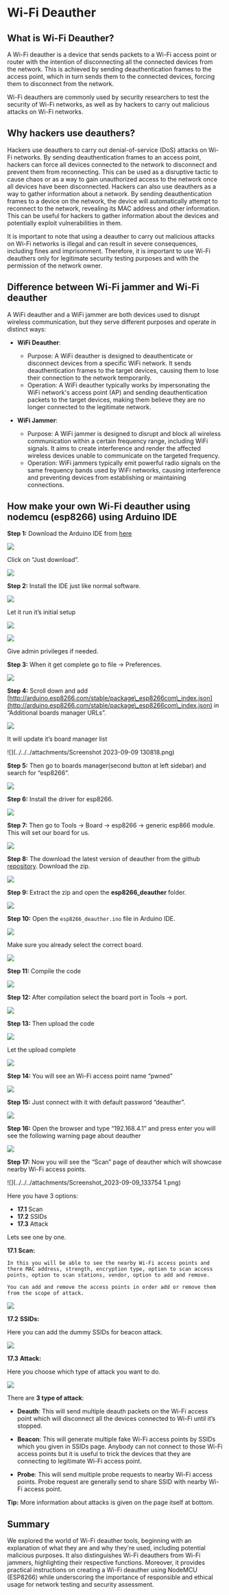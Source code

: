# **Wi-Fi Deauther**

## **What is Wi-Fi Deauther?**

A Wi-Fi deauther is a device that sends packets to a Wi-Fi access point or router with the intention of disconnecting all the connected devices from the network. This is achieved by sending deauthentication frames to the access point, which in turn sends them to the connected devices, forcing them to disconnect from the network.

Wi-Fi deauthers are commonly used by security researchers to test the security of Wi-Fi networks, as well as by hackers to carry out malicious attacks on Wi-Fi networks.

## **Why hackers use deauthers?**

Hackers use deauthers to carry out denial-of-service (DoS) attacks on Wi-Fi networks. By sending deauthentication frames to an access point, hackers can force all devices connected to the network to disconnect and prevent them from reconnecting. This can be used as a disruptive tactic to cause chaos or as a way to gain unauthorized access to the network once all devices have been disconnected. Hackers can also use deauthers as a way to gather information about a network. By sending deauthentication frames to a device on the network, the device will automatically attempt to reconnect to the network, revealing its MAC address and other information. This can be useful for hackers to gather information about the devices and potentially exploit vulnerabilities in them.

It is important to note that using a deauther to carry out malicious attacks on Wi-Fi networks is illegal and can result in severe consequences, including fines and imprisonment. Therefore, it is important to use Wi-Fi deauthers only for legitimate security testing purposes and with the permission of the network owner.

## **Difference between Wi-Fi jammer and Wi-Fi deauther**

A WiFi deauther and a WiFi jammer are both devices used to disrupt wireless communication, but they serve different purposes and operate in distinct ways:

- **WiFi Deauther**:
    - Purpose: A WiFi deauther is designed to deauthenticate or disconnect devices from a specific WiFi network. It sends deauthentication frames to the target devices, causing them to lose their connection to the network temporarily.
    - Operation: A WiFi deauther typically works by impersonating the WiFi network's access point (AP) and sending deauthentication packets to the target devices, making them believe they are no longer connected to the legitimate network.

- **WiFi Jammer**:
    - Purpose: A WiFi jammer is designed to disrupt and block all wireless communication within a certain frequency range, including WiFi signals. It aims to create interference and render the affected wireless devices unable to communicate on the targeted frequency.
    - Operation: WiFi jammers typically emit powerful radio signals on the same frequency bands used by WiFi networks, causing interference and preventing devices from establishing or maintaining connections.

## **How make your own Wi-Fi deauther using nodemcu (esp8266) using Arduino IDE**

**Step 1:** Download the Arduino IDE from [here](https://www.arduino.cc/en/software)

![](../../../attachments/Screenshot_2023-09-09_120758.png)

Click on “Just download”.

![](../../../attachments/Screenshot_2023-09-09_120812.png)
<!-- continue numbering -->
**Step 2:** Install the IDE just like normal software.

![](../../../attachments/Screenshot_2023-09-09_121009.png)

Let it run it’s initial setup

![](../../../attachments/Screenshot_2023-09-09_121044.png)

![](../../../attachments/Screenshot_2023-09-09_121100.png)

Give admin privileges if needed.
<!-- continue numbering -->
**Step 3:** When it get complete go to file → Preferences.

![](../../../attachments/Screenshot_2023-09-09_121537.png)
<!-- continue numbering -->
**Step 4:** Scroll down and add [http://arduino.esp8266.com/stable/package\_esp8266com\_index.json](http://arduino.esp8266.com/stable/package\_esp8266com\_index.json) in “Additional boards manager URLs”.

![](../../../attachments/Screenshot_2023-09-09_130813.png)

It will update it’s board manager list

![](../../../attachments/Screenshot 2023-09-09 130818.png)
<!-- continue numbering -->
**Step 5:** Then go to boards manager(second button at left sidebar) and search for “esp8266”.

![](../../../attachments/Screenshot_2023-09-09_130848.png)
<!-- continue numbering -->
**Step 6:** Install the driver for esp8266.

![](../../../attachments/Screenshot_2023-09-09_130936.png)
<!-- continue numbering -->
**Step 7:** Then go to Tools → Board → esp8266 → generic esp866 module. This will set our board for us.

![](../../../attachments/Screenshot_2023-09-09_131002.png)
<!-- continue numbering -->
**Step 8:** The download the latest version of deauther from the github [repository](https://github.com/spacehuhntech/esp8266\_deauther). Download the zip.

![](../../../attachments/Screenshot_2023-09-09_131616.png)
<!-- continue numbering -->
**Step 9:** Extract the zip and open the **esp8266\_deauther** folder.

![](../../../attachments/Screenshot_2023-09-09_131659.png)
<!-- continue numbering -->
**Step 10:** Open the `esp8266_deauther.ino` file in Arduino IDE.

![](../../../attachments/Screenshot_2023-09-09_132128.png)

Make sure you already select the correct board.

![](../../../attachments/Screenshot_2023-09-09_131002.png)
<!-- continue numbering -->
**Step 11:** Compile the code

![](../../../attachments/Screenshot_2023-09-09_132209.png)
<!-- continue numbering -->
**Step 12:** After compilation select the board port in Tools → port.

![](../../../attachments/Screenshot_2023-09-09_132607.png)
<!-- continue numbering -->
**Step 13:** Then upload the code

![](../../../attachments/Screenshot_2023-09-09_132633.png)

Let the upload complete

![](../../../attachments/Screenshot_2023-09-09_133150.png)
<!-- continue numbering -->
**Step 14:** You will see an Wi-Fi access point name “pwned”

![](../../../attachments/Screenshot_2023-09-09_133224.png)
<!-- continue numbering -->
**Step 15:** Just connect with it with default password “deauther”.

![](../../../attachments/Screenshot_2023-09-09_133411.png)
<!-- continue numbering -->
**Step 16:** Open the browser and type “192.168.4.1” and press enter you will see the following warning page about deauther

![](../../../attachments/Screenshot_2023-09-09_133520.png)
<!-- continue numbering -->
**Step 17:** Now you will see the “Scan” page of deauther which will showcase nearby Wi-Fi access points.

![](../../../attachments/Screenshot_2023-09-09_133754 1.png)

Here you have 3 options:
<!-- continue numbering -->
- **17.1** Scan
- **17.2** SSIDs
- **17.3** Attack

Lets see one by one.
<!-- continue numbering -->
**17.1**  **Scan:**

    In this you will be able to see the nearby Wi-Fi access points and there MAC address, strength, encryption type, option to scan access points, option to scan stations, vendor, option to add and remove.

    You can add and remove the access points in order add or remove them from the scope of attack.

![](../../../attachments/Screenshot_2023-09-09_133754.png)
<!-- continue numbering -->
**17.2** **SSIDs:**

Here you can add the dummy SSIDs for beacon attack.

![](../../../attachments/Screenshot_2023-09-09_133821.png)
<!-- continue numbering -->
**17.3** **Attack:**

Here you choose which type of attack you want to do.

![](../../../attachments/Screenshot_2023-09-09_133821.png)

There are **3 type of attack**:

- **Deauth**: This will send multiple deauth packets on the Wi-Fi access point which will disconnect all the devices connected to Wi-Fi until it’s stopped.

- **Beacon**: This will generate multiple fake Wi-Fi access points by SSIDs which you given in SSIDs page. Anybody can not connect to those Wi-Fi access points but it is useful to trick the devices that they are connecting to legitimate Wi-Fi access point.

- **Probe**: This will send multiple probe requests to nearby Wi-Fi access points. Probe request are generally send to share SSID with nearby Wi-Fi access point.

**Tip:** More information about attacks is given on the page itself at bottom.

## **Summary**

We explored the world of Wi-Fi deauther tools, beginning with an explanation of what they are and why they're used, including potential malicious purposes. It also distinguishes Wi-Fi deauthers from Wi-Fi jammers, highlighting their respective functions. Moreover, it provides practical instructions on creating a Wi-Fi deauther using NodeMCU (ESP8266) while underscoring the importance of responsible and ethical usage for network testing and security assessment.
